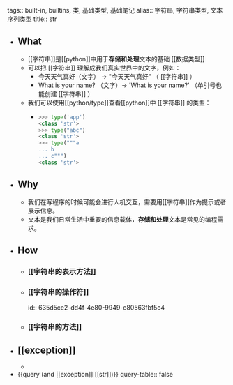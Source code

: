 tags:: built-in, builtins, 类, 基础类型, 基础笔记
alias:: 字符串, 字符串类型, 文本序列类型
title:: str

- ## What
	- [[字符串]]是[[python]]中用于**存储和处理**文本的基础 [[数据类型]]
	- 可以把 [[字符串]] 理解成我们真实世界中的文字，例如：
		- 今天天气真好（文字） -> "今天天气真好" （ [[字符串]] ）
		- What is your name? （文字）-> 'What is your name?' （单引号也能创建 [[字符串]] ）
	- 我们可以使用[[python/type]]查看[[python]]中 [[字符串]] 的类型：
		- ```python
		  >>> type('app')
		  <class 'str'>
		  >>> type("abc")
		  <class 'str'>
		  >>> type("""a
		  ... b
		  ... c""")
		  <class 'str'>
		  ```
- ## Why
	- 我们在写程序的时候可能会进行人机交互，需要用[[字符串]]作为提示或者展示信息。
	- 文本是我们日常生活中重要的信息载体，**存储和处理**文本是常见的编程需求。
- ## How
	- ### [[字符串的表示方法]]
	- ### [[字符串的操作符]]
	  id:: 635d5ce2-dd4f-4e80-9949-e80563fbf5c4
	- ### [[字符串的方法]]
- ## [[exception]]
	-
- {{query (and [[exception]] [[str]])}}
  query-table:: false